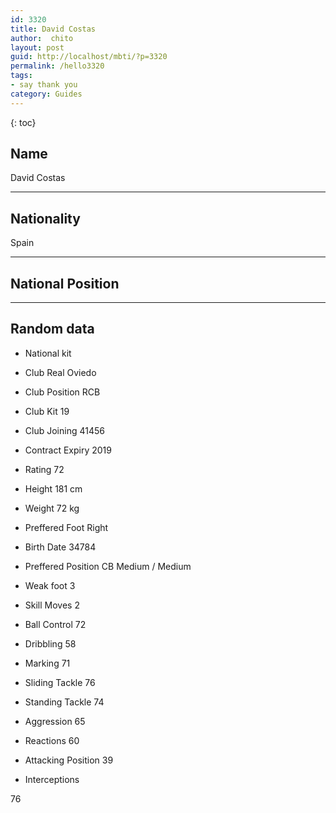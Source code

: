 ```yaml
---
id: 3320
title: David Costas
author:  chito 
layout: post
guid: http://localhost/mbti/?p=3320
permalink: /hello3320
tags:
- say thank you
category: Guides
---
```



{: toc}


## Name  
David Costas 

* * *

## Nationality  
Spain 

* * *

## National Position 

* * *

## Random data 

  * National kit 
  * Club 
Real Oviedo 

  * Club Position 
RCB 

  * Club Kit 
19 

  * Club Joining 
41456 

  * Contract Expiry 
2019 

  * Rating 
72 

  * Height 
181 cm 

  * Weight 
72 kg 

  * Preffered Foot 
Right 

  * Birth Date 
34784 

  * Preffered Position 
CB Medium / Medium 

  * Weak foot 
3 

  * Skill Moves 
2 

  * Ball Control 
72 

  * Dribbling 
58 

  * Marking 
71 

  * Sliding Tackle 
76 

  * Standing Tackle 
74 

  * Aggression 
65 

  * Reactions 
60 

  * Attacking Position 
39 

  * Interceptions 

76</ul>